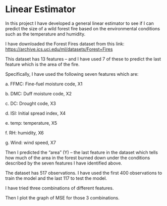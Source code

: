 # Linear Estimator

In this project I have developed a general linear estimator to see if I can predict the size of a wild forest fire based on the environmental conditions such as the temperature and humidity.

I have downloaded the Forest Fires dataset from this link: https://archive.ics.uci.edu/ml/datasets/Forest+Fires

This dataset has 13 features – and I have used 7 of these to predict the last feature which is the area of the fire.

Specifically, I have used the following seven features which are:

a. FFMC: Fine-fuel moisture code, X1

b. DMC: Duff moisture code, X2

c. DC: Drought code, X3

d. ISI: Initial spread index, X4

e. temp: temperature, X5

f. RH: humidity, X6

g. Wind: wind speed, X7

Then I predicted the “area” (Y) – the last feature in the dataset which tells  how much of the area in the forest burned down under the conditions described by the seven features I have identified above.

The dataset has 517 observations. I have used the first 400 observations to train the model and the last 117 to test the model.

I have tried three combinations of different features.

Then I plot the graph of MSE for those 3 combinations.
